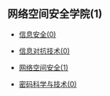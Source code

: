 ## 网络空间安全学院(1)

- [信息安全(0)](grad-application/网络空间安全学院/信息安全/README.md)

- [信息对抗技术(0)](grad-application/网络空间安全学院/信息对抗技术/README.md)

- [网络空间安全(1)](grad-application/网络空间安全学院/网络空间安全/README.md)

- [密码科学与技术(0)](grad-application/网络空间安全学院/密码科学与技术/README.md)
